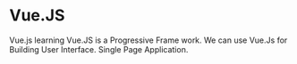 # Vue.JS
Vue.js learning 
Vue.JS is a Progressive Frame work.
We can use Vue.Js for Building User Interface.
Single Page Application.

